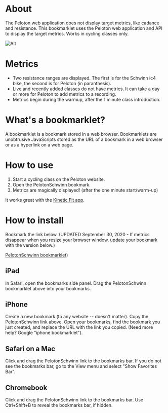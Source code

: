 # About
The Peloton web application does not display target metrics, like cadance and resistance. This bookmarklet uses the Peloton web application and API to display the target metrics. Works in cycling classes only.

![Alt](https://coffeesnip.com/example.jpeg "Peloton class with target metrics")

# Metrics
- Two resistance ranges are displayed. The first is for the Schwinn ic4 bike, the second is for Peloton (in paranthesis).
- Live and recently added classes do not have metrics. It can take a day or more for Peloton to add metrics to a recording.
- Metrics begin during the warmup, after the 1 minute class introduction.

# What's a bookmarklet?
A bookmarklet is a bookmark stored in a web browser. Bookmarklets are unobtrusive JavaScripts stored as the URL of a bookmark in a web browser or as a hyperlink on a web page.

# How to use
1. Start a cycling class on the Peloton website.
2. Open the PelotonSchwinn bookmark.
3. Metrics are magically displayed! (after the one minute start/warm-up)

It works great with the [Kinetic Fit app](https://www.kinetic.fit).

# How to install
Bookmark the link below. (UPDATED September 30, 2020 - If metrics disappear when you resize your browser window, update your bookmark with the version below.)

[PelotonSchwinn bookmarklet](javascript:(function()%7Bvar%20rideID%3Dwindow.location.pathname.split(%22%2F%22)%3BrideID%3DrideID%5BrideID.length-1%5D%2Cfetch(%22https%3A%2F%2Fapi.onepeloton.com%2Fapi%2Fride%2F%22%2BrideID%2B%22%2Fdetails%3Fstream_source%3Dmultichannel%22%2C%7Bheaders%3A%7Baccept%3A%22application%2Fjson%2C%20text%2Fplain%2C%20*%2F*%22%2C%22accept-language%22%3A%22en-US%22%2C%22peloton-platform%22%3A%22web%22%2C%22sec-fetch-dest%22%3A%22empty%22%2C%22sec-fetch-mode%22%3A%22cors%22%2C%22sec-fetch-site%22%3A%22same-site%22%2C%22x-requested-with%22%3A%22XmlHttpRequest%22%7D%2Creferrer%3A%22https%3A%2F%2Fmembers.onepeloton.com%2Fclasses%2Fplayer%2F%22%2BrideID%2CreferrerPolicy%3A%22no-referrer-when-downgrade%22%2Cbody%3Anull%2Cmethod%3A%22GET%22%2Cmode%3A%22cors%22%2Ccredentials%3A%22include%22%7D).then(function(e)%7Breturn%20e.json()%7D).then(function(e)%7Bvar%20t%3D%5B1%2C1%2C1%2C1%2C1%2C1%2C1%2C1%2C1%2C1%2C1%2C1%2C1%2C1%2C1%2C1%2C1%2C1%2C1%2C1%2C1%2C1%2C1%2C2%2C3%2C4%2C5%2C6%2C7%2C8%2C9%2C11%2C12%2C14%2C15%2C17%2C19%2C20%2C22%2C23%2C25%2C27%2C29%2C31%2C33%2C35%2C38%2C41%2C43%2C46%2C49%2C51%2C52%2C53%2C54%2C55%2C56%2C57%2C58%2C59%2C60%2C61%2C62%2C63%2C64%2C65%2C66%2C67%2C68%2C69%2C70%2C71%2C72%2C73%2C74%2C75%2C76%2C77%2C78%2C79%2C80%2C81%2C82%2C83%2C84%2C85%2C86%2C87%2C88%2C89%2C90%2C91%2C92%2C93%2C94%2C95%2C96%2C97%2C98%2C99%2C100%5D%2Cr%3DNumber(e.ride.duration)%2Cs%3Ddocument.createElement(%22div%22)%3Bs.id%3D%22cadresist%22%2Cs.style%3D%22color%3Awhite%3B%20position%3Aabsolute%3B%20top%3A%205%25%3B%20left%3A36%25%3B%20margin-top%3A%2035px%22%2Cs.innerHTML%3D'%3Cdiv%20id%3D%22cadresisttxt%22%20style%3D%22width%3A100%25%3Bcolor%3Awhite%3Btext-align%3Acenter%3B%22%3Emetrics%20start%20during%20warmup%3C%2Fdiv%3E%3Cdiv%20style%3D%22margin-top%3A10px%3Bwidth%3A100%25%3B%20height%3A2px%3B%20background-color%3A%23555555%22%3E%3Cdiv%20id%3D%22cadresistprogress%22%20style%3D%22width%3A0%25%3Btransition%3A990ms%20linear%3Bheight%3A2px%3Bbackground-color%3Awhite%22%3E%3C%2Fdiv%3E%3C%2Fdiv%3E'%2Cdocument.querySelector(%22div%5Bclass%3D'jw-wrapper%20jw-reset'%5D%22).after(s)%3Bvar%20n%3Ddocument.getElementById(%22cadresisttxt%22)%2Ci%3Ddocument.getElementById(%22cadresistprogress%22)%3Bif(!e.instructor_cues.length)return%20s.innerHTML%3D%22Class%20does%20not%20have%20target%20metrics.%22%2Cvoid%20setTimeout(function()%7Bs.innerHTML%3D%22%22%7D%2C5e3)%3Bfor(var%20a%3D%5B%5D%2Co%3De.instructor_cues%5B0%5D%2Cc%3D1%3Bc%3Ce.instructor_cues.length%3Bc%2B%2B)%7Bvar%20d%3De.instructor_cues%5Bc%5D%3Bo.resistance_range.upper%3D%3Dd.resistance_range.upper%26%26o.resistance_range.lower%3D%3Dd.resistance_range.lower%26%26o.cadence_range.upper%3D%3Dd.cadence_range.upper%26%26o.cadence_range.lower%3D%3Dd.cadence_range.lower%3Fo.offsets.end%3Dd.offsets.end%3A(a.push(o)%2Co%3Dd)%7Da.push(d)%2Ce.instructor_cues%3Da%3Bvar%20u%3Ddocument.querySelector(%22div%5Bclass%3D'player-overlay-wrapper'%5D%22)%3Bnew%20MutationObserver(function(s)%7Bvar%20a%3Ddocument.querySelector(%22p%5Bdata-test-id%3D'time-to-complete'%5D%22)%3Bif(!a)return%3Bif(2!%3D(a%3Da.innerHTML.split(%22%3A%22)).length)return%3Bfor(var%20o%3Dr-(60*Number(a%5B0%5D)%2BNumber(a%5B1%5D))%2BNumber(e.ride.pedaling_start_offset)%2Cc%3D0%3Bc%3Ce.instructor_cues.length%3Bc%2B%2B)%7Bvar%20d%3De.instructor_cues%5Bc%5D%3Bif(o%3E%3DNumber(d.offsets.start)%26%26o%3C%3DNumber(d.offsets.end))return%20n.innerHTML%3D%22cadence%3A%20%22%2Bd.cadence_range.lower%2B%22%20-%20%22%2Bd.cadence_range.upper%2B%22%20%26nbsp%3B%26nbsp%3B%26nbsp%3B%26nbsp%3B%20resistance%3A%20%22%2Bt%5Bd.resistance_range.lower%5D%2B%22%20-%20%22%2Bt%5Bd.resistance_range.upper%5D%2B%22%26nbsp%3B%26nbsp%3B%26nbsp%3B%26nbsp%3B%20(%22%2Bd.resistance_range.lower%2B%22%20-%20%22%2Bd.resistance_range.upper%2B%22)%22%2Cvoid(o%3D%3DNumber(d.offsets.start)%3F(i.style.transition%3D%22none%22%2Ci.style.width%3D%220%25%22)%3A(i.style.transition%3D%22990ms%20linear%22%2Ci.style.width%3DMath.round((o-d.offsets.start)%2F(d.offsets.end-d.offsets.start)*100)%2B%22%25%22))%7D%7D).observe(u%2C%7Battributes%3A!0%2CchildList%3A!0%2Csubtree%3A!0%2CcharacterData%3A!0%7D)%7D)%3B%7D)()%3B))

## iPad
In Safari, open the bookmarks side panel. Drag the PelotonSchwinn bookmarklet above into your bookmarks.

## iPhone
Create a new bookmark (to any website -- doesn't matter). Copy the PelotonSchwinn link above. Open your bookmarks, find the bookmark you just created, and replace the URL with the link you copied. (Need more help? Google "iphone bookmarklet").

## Safari on a Mac
Click and drag the PelotonSchwinn link to the bookmarks bar. If you do not see the bookmarks bar, go to the View menu and select "Show Favorites Bar".

## Chromebook
Click and drag the PelotonSchwinn link to the bookmarks bar. Use Ctrl+Shift+B to reveal the bookmarks bar, if hidden.
